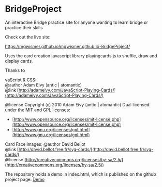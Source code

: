 # BridgeProject
An interactive Bridge practice site for anyone wanting to learn bridge or practice their skills

Check out the live site:

https://mgwismer.github.io/mgwismer.github.io-BridgeProject/

Uses the card creation javascript library playingcards.js to shuffle, draw and display cards.

Thanks to

vaScript & CSS:  
@author Adam Eivy (antic | atomantic)  
@link [http://adameivy.com/JavaScript-Playing-Cards/](http://adameivy.com/JavaScript-Playing-Cards/)  

@license Copyright (c) 2010 Adam Eivy (antic | atomantic) Dual licensed under the MIT and GPL licenses:  
* [http://www.opensource.org/licenses/mit-license.php](http://www.opensource.org/licenses/mit-license.php)  
* [http://www.gnu.org/licenses/gpl.html](http://www.gnu.org/licenses/gpl.html)

Card Face images:
@author David Bellot  
@link [http://david.bellot.free.fr/svg-cards/](http://david.bellot.free.fr/svg-cards/)  
@license [http://creativecommons.org/licenses/by-sa/2.5/](http://creativecommons.org/licenses/by-sa/2.5/)  

The repository holds a demo in index.html, which is published on the github project page:
[Demo](http://atomantic.github.com/JavaScript-Playing-Cards)

